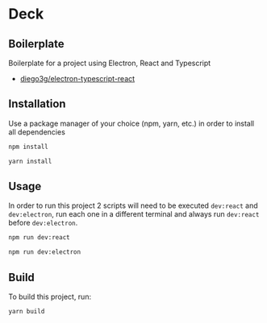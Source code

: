 # Deck

## Boilerplate

Boilerplate for a project using Electron, React and Typescript

- [diego3g/electron-typescript-react](https://github.com/diego3g/electron-typescript-react)


## Installation

Use a package manager of your choice (npm, yarn, etc.) in order to install all dependencies

```bash
npm install
```

```bash
yarn install
```

## Usage

In order to run this project 2 scripts will need to be executed `dev:react` and `dev:electron`, run each one in a different terminal and always run `dev:react` before `dev:electron`.

```bash
npm run dev:react
```
```bash
npm run dev:electron
```

## Build

To build this project, run:

```bash
yarn build
```

